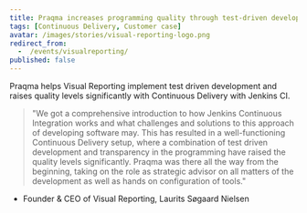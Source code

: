 ```yaml
---
title: Praqma increases programming quality through test-driven development at Visual Reporting
tags: [Continuous Delivery, Customer case]
avatar: /images/stories/visual-reporting-logo.png
redirect_from:
  -  /events/visualreporting/
published: false
---
```


Praqma helps Visual Reporting implement test driven development and raises quality levels significantly with Continuous Delivery with Jenkins CI.<!--break-->

> "We got a comprehensive introduction to how Jenkins Continuous Integration works and what challenges and solutions to this approach of developing software may. This has resulted in a well-functioning Continuous Delivery setup, where a combination of test driven development and transparency in the programming have raised the quality levels significantly. Praqma was there all the way from the beginning, taking on the role as strategic advisor on all matters of the development as well as hands on configuration of tools."

- Founder & CEO of Visual Reporting, Laurits Søgaard Nielsen
